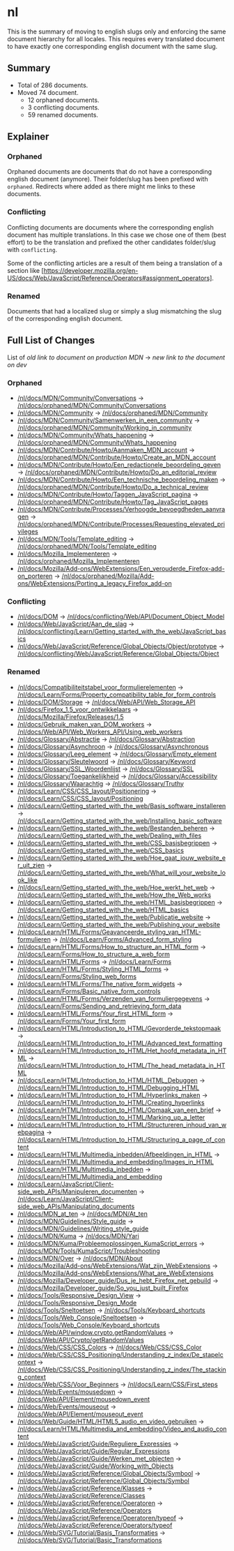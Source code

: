 # nl

This is the summary of moving to english slugs only and enforcing the same
document hierarchy for all locales. This requires every translated document to
have exactly one corresponding english document with the same slug.

## Summary

* Total of 286 documents.
* Moved 74 document.
  * 12 orphaned documents.
  * 3 conflicting documents.
  * 59 renamed documents.

## Explainer

### Orphaned

Orphaned documents are documents that do not have a corresponding english
document (anymore). Their folder/slug has been prefixed with `orphaned`.
Redirects where added as there might me links to these documents.

### Conflicting

Conflicting documents are documents where the corresponding english document has
multiple translations. In this case we chose one of them (best effort) to be the
translation and prefixed the other candidates folder/slug with `conflicting`.

Some of the conflicting articles are a result of them being a translation of a
section like
[https://developer.mozilla.org/en-US/docs/Web/JavaScript/Reference/Operators#assignment_operators].

### Renamed

Documents that had a localized slug or simply a slug mismatching the slug of the
corresponding english document.

## Full List of Changes

List of _old link to document on production MDN_
→ _new link to the document on dev_

### Orphaned

* [/nl/docs/MDN/Community/Conversations](https://developer.mozilla.org/nl/docs/MDN/Community/Conversations) → [/nl/docs/orphaned/MDN/Community/Conversations](/nl/docs/orphaned/MDN/Community/Conversations)
* [/nl/docs/MDN/Community](https://developer.mozilla.org/nl/docs/MDN/Community) → [/nl/docs/orphaned/MDN/Community](/nl/docs/orphaned/MDN/Community)
* [/nl/docs/MDN/Community/Samenwerken_in_een_community](https://developer.mozilla.org/nl/docs/MDN/Community/Samenwerken_in_een_community) → [/nl/docs/orphaned/MDN/Community/Working_in_community](/nl/docs/orphaned/MDN/Community/Working_in_community)
* [/nl/docs/MDN/Community/Whats_happening](https://developer.mozilla.org/nl/docs/MDN/Community/Whats_happening) → [/nl/docs/orphaned/MDN/Community/Whats_happening](/nl/docs/orphaned/MDN/Community/Whats_happening)
* [/nl/docs/MDN/Contribute/Howto/Aanmaken_MDN_account](https://developer.mozilla.org/nl/docs/MDN/Contribute/Howto/Aanmaken_MDN_account) → [/nl/docs/orphaned/MDN/Contribute/Howto/Create_an_MDN_account](/nl/docs/orphaned/MDN/Contribute/Howto/Create_an_MDN_account)
* [/nl/docs/MDN/Contribute/Howto/Een_redactionele_beoordeling_geven](https://developer.mozilla.org/nl/docs/MDN/Contribute/Howto/Een_redactionele_beoordeling_geven) → [/nl/docs/orphaned/MDN/Contribute/Howto/Do_an_editorial_review](/nl/docs/orphaned/MDN/Contribute/Howto/Do_an_editorial_review)
* [/nl/docs/MDN/Contribute/Howto/Een_technische_beoordeling_maken](https://developer.mozilla.org/nl/docs/MDN/Contribute/Howto/Een_technische_beoordeling_maken) → [/nl/docs/orphaned/MDN/Contribute/Howto/Do_a_technical_review](/nl/docs/orphaned/MDN/Contribute/Howto/Do_a_technical_review)
* [/nl/docs/MDN/Contribute/Howto/Taggen_JavaScript_pagina](https://developer.mozilla.org/nl/docs/MDN/Contribute/Howto/Taggen_JavaScript_pagina) → [/nl/docs/orphaned/MDN/Contribute/Howto/Tag_JavaScript_pages](/nl/docs/orphaned/MDN/Contribute/Howto/Tag_JavaScript_pages)
* [/nl/docs/MDN/Contribute/Processes/Verhoogde_bevoegdheden_aanvragen](https://developer.mozilla.org/nl/docs/MDN/Contribute/Processes/Verhoogde_bevoegdheden_aanvragen) → [/nl/docs/orphaned/MDN/Contribute/Processes/Requesting_elevated_privileges](/nl/docs/orphaned/MDN/Contribute/Processes/Requesting_elevated_privileges)
* [/nl/docs/MDN/Tools/Template_editing](https://developer.mozilla.org/nl/docs/MDN/Tools/Template_editing) → [/nl/docs/orphaned/MDN/Tools/Template_editing](/nl/docs/orphaned/MDN/Tools/Template_editing)
* [/nl/docs/Mozilla_Implementeren](https://developer.mozilla.org/nl/docs/Mozilla_Implementeren) → [/nl/docs/orphaned/Mozilla_Implementeren](/nl/docs/orphaned/Mozilla_Implementeren)
* [/nl/docs/Mozilla/Add-ons/WebExtensions/Een_verouderde_Firefox-add-on_porteren](https://developer.mozilla.org/nl/docs/Mozilla/Add-ons/WebExtensions/Een_verouderde_Firefox-add-on_porteren) → [/nl/docs/orphaned/Mozilla/Add-ons/WebExtensions/Porting_a_legacy_Firefox_add-on](/nl/docs/orphaned/Mozilla/Add-ons/WebExtensions/Porting_a_legacy_Firefox_add-on)

### Conflicting
* [/nl/docs/DOM](https://developer.mozilla.org/nl/docs/DOM) → [/nl/docs/conflicting/Web/API/Document_Object_Model](/nl/docs/conflicting/Web/API/Document_Object_Model)
* [/nl/docs/Web/JavaScript/Aan_de_slag](https://developer.mozilla.org/nl/docs/Web/JavaScript/Aan_de_slag) → [/nl/docs/conflicting/Learn/Getting_started_with_the_web/JavaScript_basics](/nl/docs/conflicting/Learn/Getting_started_with_the_web/JavaScript_basics)
* [/nl/docs/Web/JavaScript/Reference/Global_Objects/Object/prototype](https://developer.mozilla.org/nl/docs/Web/JavaScript/Reference/Global_Objects/Object/prototype) → [/nl/docs/conflicting/Web/JavaScript/Reference/Global_Objects/Object](/nl/docs/conflicting/Web/JavaScript/Reference/Global_Objects/Object)

### Renamed
* [/nl/docs/Compatibiliteitstabel_voor_formulierelementen](https://developer.mozilla.org/nl/docs/Compatibiliteitstabel_voor_formulierelementen) → [/nl/docs/Learn/Forms/Property_compatibility_table_for_form_controls](/nl/docs/Learn/Forms/Property_compatibility_table_for_form_controls)
* [/nl/docs/DOM/Storage](https://developer.mozilla.org/nl/docs/DOM/Storage) → [/nl/docs/Web/API/Web_Storage_API](/nl/docs/Web/API/Web_Storage_API)
* [/nl/docs/Firefox_1.5_voor_ontwikkelaars](https://developer.mozilla.org/nl/docs/Firefox_1.5_voor_ontwikkelaars) → [/nl/docs/Mozilla/Firefox/Releases/1.5](/nl/docs/Mozilla/Firefox/Releases/1.5)
* [/nl/docs/Gebruik_maken_van_DOM_workers](https://developer.mozilla.org/nl/docs/Gebruik_maken_van_DOM_workers) → [/nl/docs/Web/API/Web_Workers_API/Using_web_workers](/nl/docs/Web/API/Web_Workers_API/Using_web_workers)
* [/nl/docs/Glossary/Abstractie](https://developer.mozilla.org/nl/docs/Glossary/Abstractie) → [/nl/docs/Glossary/Abstraction](/nl/docs/Glossary/Abstraction)
* [/nl/docs/Glossary/Asynchroon](https://developer.mozilla.org/nl/docs/Glossary/Asynchroon) → [/nl/docs/Glossary/Asynchronous](/nl/docs/Glossary/Asynchronous)
* [/nl/docs/Glossary/Leeg_element](https://developer.mozilla.org/nl/docs/Glossary/Leeg_element) → [/nl/docs/Glossary/Empty_element](/nl/docs/Glossary/Empty_element)
* [/nl/docs/Glossary/Sleutelwoord](https://developer.mozilla.org/nl/docs/Glossary/Sleutelwoord) → [/nl/docs/Glossary/Keyword](/nl/docs/Glossary/Keyword)
* [/nl/docs/Glossary/SSL_Woordenlijst](https://developer.mozilla.org/nl/docs/Glossary/SSL_Woordenlijst) → [/nl/docs/Glossary/SSL](/nl/docs/Glossary/SSL)
* [/nl/docs/Glossary/Toegankelijkheid](https://developer.mozilla.org/nl/docs/Glossary/Toegankelijkheid) → [/nl/docs/Glossary/Accessibility](/nl/docs/Glossary/Accessibility)
* [/nl/docs/Glossary/Waarachtig](https://developer.mozilla.org/nl/docs/Glossary/Waarachtig) → [/nl/docs/Glossary/Truthy](/nl/docs/Glossary/Truthy)
* [/nl/docs/Learn/CSS/CSS_layout/Positionering](https://developer.mozilla.org/nl/docs/Learn/CSS/CSS_layout/Positionering) → [/nl/docs/Learn/CSS/CSS_layout/Positioning](/nl/docs/Learn/CSS/CSS_layout/Positioning)
* [/nl/docs/Learn/Getting_started_with_the_web/Basis_software_installeren](https://developer.mozilla.org/nl/docs/Learn/Getting_started_with_the_web/Basis_software_installeren) → [/nl/docs/Learn/Getting_started_with_the_web/Installing_basic_software](/nl/docs/Learn/Getting_started_with_the_web/Installing_basic_software)
* [/nl/docs/Learn/Getting_started_with_the_web/Bestanden_beheren](https://developer.mozilla.org/nl/docs/Learn/Getting_started_with_the_web/Bestanden_beheren) → [/nl/docs/Learn/Getting_started_with_the_web/Dealing_with_files](/nl/docs/Learn/Getting_started_with_the_web/Dealing_with_files)
* [/nl/docs/Learn/Getting_started_with_the_web/CSS_basisbegrippen](https://developer.mozilla.org/nl/docs/Learn/Getting_started_with_the_web/CSS_basisbegrippen) → [/nl/docs/Learn/Getting_started_with_the_web/CSS_basics](/nl/docs/Learn/Getting_started_with_the_web/CSS_basics)
* [/nl/docs/Learn/Getting_started_with_the_web/Hoe_gaat_jouw_website_er_uit_zien](https://developer.mozilla.org/nl/docs/Learn/Getting_started_with_the_web/Hoe_gaat_jouw_website_er_uit_zien) → [/nl/docs/Learn/Getting_started_with_the_web/What_will_your_website_look_like](/nl/docs/Learn/Getting_started_with_the_web/What_will_your_website_look_like)
* [/nl/docs/Learn/Getting_started_with_the_web/Hoe_werkt_het_web](https://developer.mozilla.org/nl/docs/Learn/Getting_started_with_the_web/Hoe_werkt_het_web) → [/nl/docs/Learn/Getting_started_with_the_web/How_the_Web_works](/nl/docs/Learn/Getting_started_with_the_web/How_the_Web_works)
* [/nl/docs/Learn/Getting_started_with_the_web/HTML_basisbegrippen](https://developer.mozilla.org/nl/docs/Learn/Getting_started_with_the_web/HTML_basisbegrippen) → [/nl/docs/Learn/Getting_started_with_the_web/HTML_basics](/nl/docs/Learn/Getting_started_with_the_web/HTML_basics)
* [/nl/docs/Learn/Getting_started_with_the_web/Publicatie_website](https://developer.mozilla.org/nl/docs/Learn/Getting_started_with_the_web/Publicatie_website) → [/nl/docs/Learn/Getting_started_with_the_web/Publishing_your_website](/nl/docs/Learn/Getting_started_with_the_web/Publishing_your_website)
* [/nl/docs/Learn/HTML/Forms/Geavanceerde_styling_van_HTML-formulieren](https://developer.mozilla.org/nl/docs/Learn/HTML/Forms/Geavanceerde_styling_van_HTML-formulieren) → [/nl/docs/Learn/Forms/Advanced_form_styling](/nl/docs/Learn/Forms/Advanced_form_styling)
* [/nl/docs/Learn/HTML/Forms/How_to_structure_an_HTML_form](https://developer.mozilla.org/nl/docs/Learn/HTML/Forms/How_to_structure_an_HTML_form) → [/nl/docs/Learn/Forms/How_to_structure_a_web_form](/nl/docs/Learn/Forms/How_to_structure_a_web_form)
* [/nl/docs/Learn/HTML/Forms](https://developer.mozilla.org/nl/docs/Learn/HTML/Forms) → [/nl/docs/Learn/Forms](/nl/docs/Learn/Forms)
* [/nl/docs/Learn/HTML/Forms/Styling_HTML_forms](https://developer.mozilla.org/nl/docs/Learn/HTML/Forms/Styling_HTML_forms) → [/nl/docs/Learn/Forms/Styling_web_forms](/nl/docs/Learn/Forms/Styling_web_forms)
* [/nl/docs/Learn/HTML/Forms/The_native_form_widgets](https://developer.mozilla.org/nl/docs/Learn/HTML/Forms/The_native_form_widgets) → [/nl/docs/Learn/Forms/Basic_native_form_controls](/nl/docs/Learn/Forms/Basic_native_form_controls)
* [/nl/docs/Learn/HTML/Forms/Verzenden_van_formuliergegevens](https://developer.mozilla.org/nl/docs/Learn/HTML/Forms/Verzenden_van_formuliergegevens) → [/nl/docs/Learn/Forms/Sending_and_retrieving_form_data](/nl/docs/Learn/Forms/Sending_and_retrieving_form_data)
* [/nl/docs/Learn/HTML/Forms/Your_first_HTML_form](https://developer.mozilla.org/nl/docs/Learn/HTML/Forms/Your_first_HTML_form) → [/nl/docs/Learn/Forms/Your_first_form](/nl/docs/Learn/Forms/Your_first_form)
* [/nl/docs/Learn/HTML/Introduction_to_HTML/Gevorderde_tekstopmaak](https://developer.mozilla.org/nl/docs/Learn/HTML/Introduction_to_HTML/Gevorderde_tekstopmaak) → [/nl/docs/Learn/HTML/Introduction_to_HTML/Advanced_text_formatting](/nl/docs/Learn/HTML/Introduction_to_HTML/Advanced_text_formatting)
* [/nl/docs/Learn/HTML/Introduction_to_HTML/Het_hoofd_metadata_in_HTML](https://developer.mozilla.org/nl/docs/Learn/HTML/Introduction_to_HTML/Het_hoofd_metadata_in_HTML) → [/nl/docs/Learn/HTML/Introduction_to_HTML/The_head_metadata_in_HTML](/nl/docs/Learn/HTML/Introduction_to_HTML/The_head_metadata_in_HTML)
* [/nl/docs/Learn/HTML/Introduction_to_HTML/HTML_Debuggen](https://developer.mozilla.org/nl/docs/Learn/HTML/Introduction_to_HTML/HTML_Debuggen) → [/nl/docs/Learn/HTML/Introduction_to_HTML/Debugging_HTML](/nl/docs/Learn/HTML/Introduction_to_HTML/Debugging_HTML)
* [/nl/docs/Learn/HTML/Introduction_to_HTML/Hyperlinks_maken](https://developer.mozilla.org/nl/docs/Learn/HTML/Introduction_to_HTML/Hyperlinks_maken) → [/nl/docs/Learn/HTML/Introduction_to_HTML/Creating_hyperlinks](/nl/docs/Learn/HTML/Introduction_to_HTML/Creating_hyperlinks)
* [/nl/docs/Learn/HTML/Introduction_to_HTML/Opmaak_van_een_brief](https://developer.mozilla.org/nl/docs/Learn/HTML/Introduction_to_HTML/Opmaak_van_een_brief) → [/nl/docs/Learn/HTML/Introduction_to_HTML/Marking_up_a_letter](/nl/docs/Learn/HTML/Introduction_to_HTML/Marking_up_a_letter)
* [/nl/docs/Learn/HTML/Introduction_to_HTML/Structureren_inhoud_van_webpagina](https://developer.mozilla.org/nl/docs/Learn/HTML/Introduction_to_HTML/Structureren_inhoud_van_webpagina) → [/nl/docs/Learn/HTML/Introduction_to_HTML/Structuring_a_page_of_content](/nl/docs/Learn/HTML/Introduction_to_HTML/Structuring_a_page_of_content)
* [/nl/docs/Learn/HTML/Multimedia_inbedden/Afbeeldingen_in_HTML](https://developer.mozilla.org/nl/docs/Learn/HTML/Multimedia_inbedden/Afbeeldingen_in_HTML) → [/nl/docs/Learn/HTML/Multimedia_and_embedding/Images_in_HTML](/nl/docs/Learn/HTML/Multimedia_and_embedding/Images_in_HTML)
* [/nl/docs/Learn/HTML/Multimedia_inbedden](https://developer.mozilla.org/nl/docs/Learn/HTML/Multimedia_inbedden) → [/nl/docs/Learn/HTML/Multimedia_and_embedding](/nl/docs/Learn/HTML/Multimedia_and_embedding)
* [/nl/docs/Learn/JavaScript/Client-side_web_APIs/Manipuleren_documenten](https://developer.mozilla.org/nl/docs/Learn/JavaScript/Client-side_web_APIs/Manipuleren_documenten) → [/nl/docs/Learn/JavaScript/Client-side_web_APIs/Manipulating_documents](/nl/docs/Learn/JavaScript/Client-side_web_APIs/Manipulating_documents)
* [/nl/docs/MDN_at_ten](https://developer.mozilla.org/nl/docs/MDN_at_ten) → [/nl/docs/MDN/At_ten](/nl/docs/MDN/At_ten)
* [/nl/docs/MDN/Guidelines/Style_guide](https://developer.mozilla.org/nl/docs/MDN/Guidelines/Style_guide) → [/nl/docs/MDN/Guidelines/Writing_style_guide](/nl/docs/MDN/Guidelines/Writing_style_guide)
* [/nl/docs/MDN/Kuma](https://developer.mozilla.org/nl/docs/MDN/Kuma) → [/nl/docs/MDN/Yari](/nl/docs/MDN/Yari)
* [/nl/docs/MDN/Kuma/Probleemoplossingen_KumaScript_errors](https://developer.mozilla.org/nl/docs/MDN/Kuma/Probleemoplossingen_KumaScript_errors) → [/nl/docs/MDN/Tools/KumaScript/Troubleshooting](/nl/docs/MDN/Tools/KumaScript/Troubleshooting)
* [/nl/docs/MDN/Over](https://developer.mozilla.org/nl/docs/MDN/Over) → [/nl/docs/MDN/About](/nl/docs/MDN/About)
* [/nl/docs/Mozilla/Add-ons/WebExtensions/Wat_zijn_WebExtensions](https://developer.mozilla.org/nl/docs/Mozilla/Add-ons/WebExtensions/Wat_zijn_WebExtensions) → [/nl/docs/Mozilla/Add-ons/WebExtensions/What_are_WebExtensions](/nl/docs/Mozilla/Add-ons/WebExtensions/What_are_WebExtensions)
* [/nl/docs/Mozilla/Developer_guide/Dus_je_hebt_Firefox_net_gebuild](https://developer.mozilla.org/nl/docs/Mozilla/Developer_guide/Dus_je_hebt_Firefox_net_gebuild) → [/nl/docs/Mozilla/Developer_guide/So_you_just_built_Firefox](/nl/docs/Mozilla/Developer_guide/So_you_just_built_Firefox)
* [/nl/docs/Tools/Responsive_Design_View](https://developer.mozilla.org/nl/docs/Tools/Responsive_Design_View) → [/nl/docs/Tools/Responsive_Design_Mode](/nl/docs/Tools/Responsive_Design_Mode)
* [/nl/docs/Tools/Sneltoetsen](https://developer.mozilla.org/nl/docs/Tools/Sneltoetsen) → [/nl/docs/Tools/Keyboard_shortcuts](/nl/docs/Tools/Keyboard_shortcuts)
* [/nl/docs/Tools/Web_Console/Sneltoetsen](https://developer.mozilla.org/nl/docs/Tools/Web_Console/Sneltoetsen) → [/nl/docs/Tools/Web_Console/Keyboard_shortcuts](/nl/docs/Tools/Web_Console/Keyboard_shortcuts)
* [/nl/docs/Web/API/window.crypto.getRandomValues](https://developer.mozilla.org/nl/docs/Web/API/window.crypto.getRandomValues) → [/nl/docs/Web/API/Crypto/getRandomValues](/nl/docs/Web/API/Crypto/getRandomValues)
* [/nl/docs/Web/CSS/CSS_Colors](https://developer.mozilla.org/nl/docs/Web/CSS/CSS_Colors) → [/nl/docs/Web/CSS/CSS_Color](/nl/docs/Web/CSS/CSS_Color)
* [/nl/docs/Web/CSS/CSS_Positioning/Understanding_z_index/De_stapelcontext](https://developer.mozilla.org/nl/docs/Web/CSS/CSS_Positioning/Understanding_z_index/De_stapelcontext) → [/nl/docs/Web/CSS/CSS_Positioning/Understanding_z_index/The_stacking_context](/nl/docs/Web/CSS/CSS_Positioning/Understanding_z_index/The_stacking_context)
* [/nl/docs/Web/CSS/Voor_Beginners](https://developer.mozilla.org/nl/docs/Web/CSS/Voor_Beginners) → [/nl/docs/Learn/CSS/First_steps](/nl/docs/Learn/CSS/First_steps)
* [/nl/docs/Web/Events/mousedown](https://developer.mozilla.org/nl/docs/Web/Events/mousedown) → [/nl/docs/Web/API/Element/mousedown_event](/nl/docs/Web/API/Element/mousedown_event)
* [/nl/docs/Web/Events/mouseout](https://developer.mozilla.org/nl/docs/Web/Events/mouseout) → [/nl/docs/Web/API/Element/mouseout_event](/nl/docs/Web/API/Element/mouseout_event)
* [/nl/docs/Web/Guide/HTML/HTML5_audio_en_video_gebruiken](https://developer.mozilla.org/nl/docs/Web/Guide/HTML/HTML5_audio_en_video_gebruiken) → [/nl/docs/Learn/HTML/Multimedia_and_embedding/Video_and_audio_content](/nl/docs/Learn/HTML/Multimedia_and_embedding/Video_and_audio_content)
* [/nl/docs/Web/JavaScript/Guide/Reguliere_Expressies](https://developer.mozilla.org/nl/docs/Web/JavaScript/Guide/Reguliere_Expressies) → [/nl/docs/Web/JavaScript/Guide/Regular_Expressions](/nl/docs/Web/JavaScript/Guide/Regular_Expressions)
* [/nl/docs/Web/JavaScript/Guide/Werken_met_objecten](https://developer.mozilla.org/nl/docs/Web/JavaScript/Guide/Werken_met_objecten) → [/nl/docs/Web/JavaScript/Guide/Working_with_Objects](/nl/docs/Web/JavaScript/Guide/Working_with_Objects)
* [/nl/docs/Web/JavaScript/Reference/Global_Objects/Symbool](https://developer.mozilla.org/nl/docs/Web/JavaScript/Reference/Global_Objects/Symbool) → [/nl/docs/Web/JavaScript/Reference/Global_Objects/Symbol](/nl/docs/Web/JavaScript/Reference/Global_Objects/Symbol)
* [/nl/docs/Web/JavaScript/Reference/Klasses](https://developer.mozilla.org/nl/docs/Web/JavaScript/Reference/Klasses) → [/nl/docs/Web/JavaScript/Reference/Classes](/nl/docs/Web/JavaScript/Reference/Classes)
* [/nl/docs/Web/JavaScript/Reference/Operatoren](https://developer.mozilla.org/nl/docs/Web/JavaScript/Reference/Operatoren) → [/nl/docs/Web/JavaScript/Reference/Operators](/nl/docs/Web/JavaScript/Reference/Operators)
* [/nl/docs/Web/JavaScript/Reference/Operatoren/typeof](https://developer.mozilla.org/nl/docs/Web/JavaScript/Reference/Operatoren/typeof) → [/nl/docs/Web/JavaScript/Reference/Operators/typeof](/nl/docs/Web/JavaScript/Reference/Operators/typeof)
* [/nl/docs/Web/SVG/Tutorial/Basis_Transformaties](https://developer.mozilla.org/nl/docs/Web/SVG/Tutorial/Basis_Transformaties) → [/nl/docs/Web/SVG/Tutorial/Basic_Transformations](/nl/docs/Web/SVG/Tutorial/Basic_Transformations)
